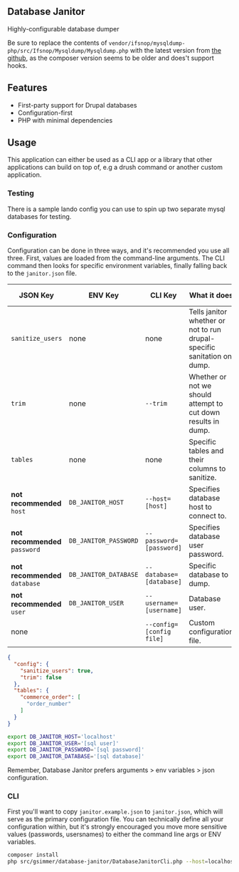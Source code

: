 Database Janitor
---

Highly-configurable database dumper

Be sure to replace the contents of `vendor/ifsnop/mysqldump-php/src/Ifsnop/Mysqldump/Mysqldump.php` with the latest
version from [the github](https://github.com/ifsnop/mysqldump-php/blob/master/src/Ifsnop/Mysqldump/Mysqldump.php),
as the composer version seems to be older and does't support hooks.

## Features

 - First-party support for Drupal databases
 - Configuration-first
 - PHP with minimal dependencies

## Usage

This application can either be used as a CLI app or a library that other applications can build on top of, e.g a drush
command or another custom application.

### Testing

There is a sample lando config you can use to spin up two separate mysql databases for testing.

### Configuration

Configuration can be done in three ways, and it's recommended you use all three. First, values are loaded from the
command-line arguments. The CLI command then looks for specific environment variables, finally falling back to the
`janitor.json` file.

|JSON Key|ENV Key|CLI Key|What it does|Default value|
|---|------------|-------------|---|---|
|`sanitize_users`|none|none|Tells janitor whether or not to run drupal-specific sanitation on dump.|`true`|
|`trim`|none|`--trim`|Whether or not we should attempt to cut down results in dump.|`false`|
|`tables`|none|none|Specific tables and their columns to sanitize.|`{}`|
|**not recommended** `host` |`DB_JANITOR_HOST`|`--host=[host]`|Specifies database host to connect to.| |
|**not recommended** `password` |`DB_JANITOR_PASSWORD`|`--password=[password]`|Specifies database user password.| |
|**not recommended** `database` |`DB_JANITOR_DATABASE`|`--database=[database]`|Specific database to dump.| |
|**not recommended** `user` |`DB_JANITOR_USER`|`--username=[username]`|Database user.| |
| none | |`--config=[config file]`|Custom configuration file.| |

```json
{
  "config": {
    "sanitize_users": true,
    "trim": false
  },
  "tables": {
    "commerce_order": [
      "order_number"
    ]
  }
}
```

```bash
export DB_JANITOR_HOST='localhost'
export DB_JANITOR_USER='[sql user]'
export DB_JANITOR_PASSWORD='[sql password]'
export DB_JANITOR_DATABASE='[sql database]'
```

Remember, Database Janitor prefers arguments > env variables > json configuration.

### CLI

First you'll want to copy `janitor.example.json` to `janitor.json`, which will serve as the primary configuration file.
You can technically define all your configuration within, but it's strongly encouraged you move more sensitive values
(passwords, usersnames) to either the command line args or ENV variables.

```bash
composer install
php src/gsimmer/database-janitor/DatabaseJanitorCli.php --host=localhost --username=[sql username] --password=[sql password] --database=[sql database]
```
